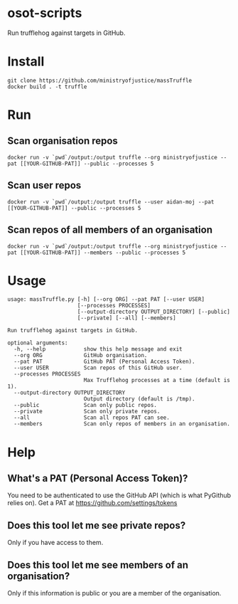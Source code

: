 # osot-scripts
Run trufflehog against targets in GitHub.

# Install

```
git clone https://github.com/ministryofjustice/massTruffle
docker build . -t truffle
```

# Run

## Scan organisation repos

```docker run -v `pwd`/output:/output truffle --org ministryofjustice --pat [[YOUR-GITHUB-PAT]] --public --processes 5```

## Scan user repos

```docker run -v `pwd`/output:/output truffle --user aidan-moj --pat [[YOUR-GITHUB-PAT]] --public --processes 5```

## Scan repos of all members of an organisation

```docker run -v `pwd`/output:/output truffle --org ministryofjustice --pat [[YOUR-GITHUB-PAT]] --members --public --processes 5```

# Usage

```
usage: massTruffle.py [-h] [--org ORG] --pat PAT [--user USER]
                      [--processes PROCESSES]
                      [--output-directory OUTPUT_DIRECTORY] [--public]
                      [--private] [--all] [--members]

Run trufflehog against targets in GitHub.

optional arguments:
  -h, --help            show this help message and exit
  --org ORG             GitHub organisation.
  --pat PAT             GitHub PAT (Personal Access Token).
  --user USER           Scan repos of this GitHub user.
  --processes PROCESSES
                        Max Trufflehog processes at a time (default is 1).
  --output-directory OUTPUT_DIRECTORY
                        Output directory (default is /tmp).
  --public              Scan only public repos.
  --private             Scan only private repos.
  --all                 Scan all repos PAT can see.
  --members             Scan only repos of members in an organisation.
```

# Help

## What's a PAT (Personal Access Token)?

You need to be authenticated to use the GitHub API (which is what PyGithub relies on).
Get a PAT at https://github.com/settings/tokens

## Does this tool let me see private repos?

Only if you have access to them.

## Does this tool let me see members of an organisation?

Only if this information is public or you are a member of the organisation.
